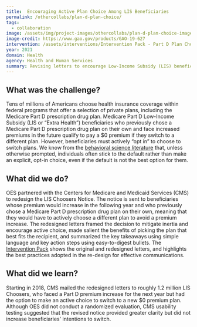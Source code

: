 ```yaml
---
title:  Encouraging Active Plan Choice Among LIS Beneficiaries
permalink: /othercollabs/plan-d-plan-choice/
tags:
  - collaboration
image: /assets/img/project-images/othercollabs/plan-d-plan-choice-image.png
image-credit: https://www.gao.gov/products/GAO-19-627
intervention: /assets/interventions/Intervention Pack - Part D Plan Choice.pdf
year: 2021
domain: Health
agency: Health and Human Services
summary: Revising letters to encourage Low-Income Subsidy (LIS) beneficiaries to make an active choice between Medicare Part D prescription drug plans. 
---
```


## What was the challenge?

Tens of millions of Americans choose health insurance coverage within federal programs that offer a selection of private plans, including the Medicare Part D prescription drug plan. Medicare Part D Low-Income Subsidy (LIS or “Extra Health”) beneficiaries who previously chose a Medicare Part D prescription drug plan on their own and face increased premiums in the future qualify to pay a $0 premium if they switch to a different plan. However, beneficiaries must actively “opt in” to choose to switch plans. We know from the <a href="https://academic.oup.com/qje/article-abstract/124/4/1639/1917201">behavioral science literature</a> that, unless otherwise prompted, individuals often stick to the default rather than make an explicit, opt-in choice, even if the default is not the best option for them. 

## What did we do?

OES partnered with the Centers for Medicare and Medicaid Services (CMS) to redesign the LIS Choosers Notice. The notice is sent to beneficiaries whose premium would increase in the following year and who previously chose a Medicare Part D prescription drug plan on their own, meaning that they would have to actively choose a different plan to avoid a premium increase. The redesigned letters framed the decision to mitigate inertia and encourage active choice, made salient the benefits of picking the plan that best fits the recipient, and summarized the key takeaways using simple language and key action steps using easy-to-digest bullets. The <a href="{{site.baseurl}}/assets/interventions/Intervention Pack - Part D Plan Choice.pdf">Intervention Pack</a> shows the original and redesigned letters, and highlights the best practices adopted in the re-design for effective communications.

## What did we learn?

Starting in 2018, CMS mailed the redesigned letters to roughly 1.2 million LIS Choosers, who faced a Part D premium increase for the next year but had the option to make an active choice to switch to a new $0 premium plan. Although OES did not conduct a randomized evaluation, CMS usability testing suggested that the revised notice provided greater clarity but did not increase beneficiaries' intentions to switch. 
